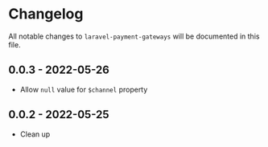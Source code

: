 # Changelog

All notable changes to `laravel-payment-gateways` will be documented in this file.

## 0.0.3 - 2022-05-26

- Allow `null` value for `$channel` property

## 0.0.2 - 2022-05-25

- Clean up
